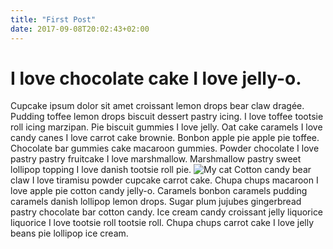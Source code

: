 ```yaml
---
title: "First Post"
date: 2017-09-08T20:02:43+02:00
---
```


# I love chocolate cake I love jelly-o.

Cupcake ipsum dolor sit amet croissant lemon drops bear claw dragée. Pudding toffee lemon drops biscuit dessert pastry icing. I love toffee tootsie roll icing marzipan.
Pie biscuit gummies I love jelly. Oat cake caramels I love candy canes I love carrot cake brownie. Bonbon apple pie apple pie toffee.
Chocolate bar gummies cake macaroon gummies. Powder chocolate I love pastry pastry fruitcake I love marshmallow. Marshmallow pastry sweet lollipop topping I love danish tootsie roll pie.
![My cat](/img/cat.jpg)
Cotton candy bear claw I love tiramisu powder cupcake carrot cake. Chupa chups macaroon I love apple pie cotton candy jelly-o. Caramels bonbon caramels pudding caramels danish lollipop lemon drops.
Sugar plum jujubes gingerbread pastry chocolate bar cotton candy. Ice cream candy croissant jelly liquorice liquorice I love tootsie roll tootsie roll. Chupa chups carrot cake I love jelly beans pie lollipop ice cream.
